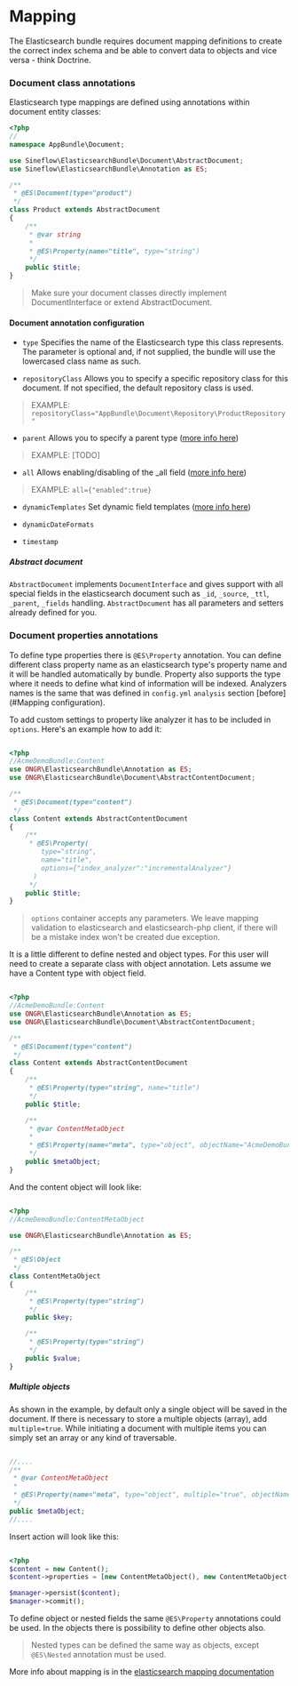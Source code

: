 # Mapping

The Elasticsearch bundle requires document mapping definitions to create the correct index schema and be able to convert data to objects and vice versa - think Doctrine. 

### Document class annotations

Elasticsearch type mappings are defined using annotations within document entity classes:
```php
<?php
// 
namespace AppBundle\Document;

use Sineflow\ElasticsearchBundle\Document\AbstractDocument;
use Sineflow\ElasticsearchBundle\Annotation as ES;

/**
 * @ES\Document(type="product")
 */
class Product extends AbstractDocument
{
    /**
     * @var string
     *
     * @ES\Property(name="title", type="string")
     */
    public $title;
}
```

> Make sure your document classes directly implement DocumentInterface or extend AbstractDocument.


#### Document annotation configuration

- `type` Specifies the name of the Elasticsearch type this class represents. The parameter is optional and, if not supplied, the bundle will use the lowercased class name as such. 

- `repositoryClass` Allows you to specify a specific repository class for this document. If not specified, the default repository class is used.
> EXAMPLE: `repositoryClass="AppBundle\Document\Repository\ProductRepository"`

- `parent` Allows you to specify a parent type ([more info here](https://www.elastic.co/guide/en/elasticsearch/reference/current/mapping-parent-field.html))
> EXAMPLE: [TODO]

- `all` Allows enabling/disabling of the _all field ([more info here](https://www.elastic.co/guide/en/elasticsearch/reference/current/mapping-all-field.html)) 
> EXAMPLE: `all={"enabled":true}`

- `dynamicTemplates` Set dynamic field templates ([more info here](https://www.elastic.co/guide/en/elasticsearch/reference/current/dynamic-templates.html))

- `dynamicDateFormats`

- `timestamp`

##### Abstract document
``AbstractDocument`` implements ``DocumentInterface`` and gives support with all special fields in the elasticsearch document such as `_id`, `_source`, `_ttl`, `_parent`, `_fields` handling. `AbstractDocument` has all parameters and setters already defined for you.


### Document properties annotations

To define type properties there is `@ES\Property` annotation. You can define different class property name as an elasticsearch type's property name and it will be handled automatically by bundle. Property also supports the type where it needs to define what kind of information will be indexed. Analyzers names is the same that was defined in `config.yml` `analysis` section [before](#Mapping configuration).

To add custom settings to property like analyzer it has to be included in `options`. Here's an example how to add it:

```php

<?php
//AcmeDemoBundle:Content
use ONGR\ElasticsearchBundle\Annotation as ES;
use ONGR\ElasticsearchBundle\Document\AbstractContentDocument;

/**
 * @ES\Document(type="content")
 */
class Content extends AbstractContentDocument
{
    /**
     * @ES\Property(
        type="string",
        name="title",
        options={"index_analyzer":"incrementalAnalyzer"}
      )
     */
    public $title;
}

```

> `options` container accepts any parameters. We leave mapping validation to elasticsearch and elasticsearch-php client, if there will be a mistake index won't be created due exception.


It is a little different to define nested and object types. For this user will need to create a separate class with object annotation. Lets assume we have a Content type with object field.

```php

<?php
//AcmeDemoBundle:Content
use ONGR\ElasticsearchBundle\Annotation as ES;
use ONGR\ElasticsearchBundle\Document\AbstractContentDocument;

/**
 * @ES\Document(type="content")
 */
class Content extends AbstractContentDocument
{
    /**
     * @ES\Property(type="string", name="title")
     */
    public $title;

    /**
     * @var ContentMetaObject
     *
     * @ES\Property(name="meta", type="object", objectName="AcmeDemoBundle:ContentMetaObject")
     */
    public $metaObject;
}

```

And the content object will look like:

```php

<?php
//AcmeDemoBundle:ContentMetaObject

use ONGR\ElasticsearchBundle\Annotation as ES;

/**
 * @ES\Object
 */
class ContentMetaObject
{
    /**
     * @ES\Property(type="string")
     */
    public $key;

    /**
     * @ES\Property(type="string")
     */
    public $value;
}

```

##### Multiple objects
As shown in the example, by default only a single object will be saved in the document. If there is necessary to store a multiple objects (array), add `multiple=true`. While initiating a document with multiple items you can simply set an array or any kind of traversable.

```php

//....
/**
 * @var ContentMetaObject
 *
 * @ES\Property(name="meta", type="object", multiple="true", objectName="AcmeDemoBundle:ContentMetaObject")
 */
public $metaObject;
//....

```

Insert action will look like this:
```php

<?php
$content = new Content();
$content->properties = [new ContentMetaObject(), new ContentMetaObject()];

$manager->persist($content);
$manager->commit();

```
To define object or nested fields the same `@ES\Property` annotations could be used. In the objects there is possibility to define other objects also.

> Nested types can be defined the same way as objects, except ``@ES\Nested`` annotation must be used.

More info about mapping is in the [elasticsearch mapping documentation](https://www.elastic.co/guide/en/elasticsearch/reference/current/mapping.html)
